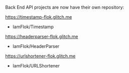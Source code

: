 Back End API projects are now have their own repository:

https://timestamp-flok.glitch.me
- IamFlok/Timestamp

https://headerparser-flok.glitch.me
- IamFlok/HeaderParser

https://urlshortener-flok.glitch.me
- IamFlok/URLShortener
